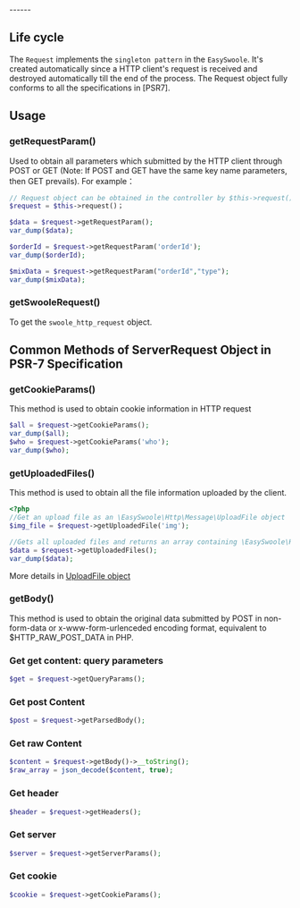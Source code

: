 <head>
     <title>EasySwoole route|swoole route|swoole Api service|swoole custom route</title>
     <meta content="text/html; charset=utf-8" http-equiv="Content-Type">
     <meta name="keywords" content="EasySwoole Request|swoole http|swoole Api document"/>
     <meta name="description" content="EasySwoole Request|swoole http|swoole Api document"/>
</head>
---<head>---

## Life cycle
The `Request` implements the `singleton pattern` in the `EasySwoole`. 
It's created automatically since a HTTP client's request is received and destroyed automatically till the end of the process. 
The Request object fully conforms to all the specifications in [PSR7].

## Usage

### getRequestParam()
Used to obtain all parameters which submitted by the HTTP client through POST or GET (Note: If POST and GET have the same key name parameters, then GET prevails).
For example：
```php
// Request object can be obtained in the controller by $this->request().
$request = $this->request()；

$data = $request->getRequestParam();
var_dump($data);

$orderId = $request->getRequestParam('orderId');
var_dump($orderId);

$mixData = $request->getRequestParam("orderId","type");
var_dump($mixData);
```

### getSwooleRequest()
To get the `swoole_http_request` object.

## Common Methods of ServerRequest Object in PSR-7 Specification
### getCookieParams()
This method is used to obtain cookie information in HTTP request
```php
$all = $request->getCookieParams();
var_dump($all);
$who = $request->getCookieParams('who');
var_dump($who);
```

### getUploadedFiles()
This method is used to obtain all the file information uploaded by the client.
```php
<?php 
//Get an upload file as an \EasySwoole\Http\Message\UploadFile object
$img_file = $request->getUploadedFile('img');

//Gets all uploaded files and returns an array containing \EasySwoole\Http\Message\UploadFile objects
$data = $request->getUploadedFiles();
var_dump($data);
```
More details in [UploadFile object](./UploadFile.html)

### getBody()
This method is used to obtain the original data submitted by POST in non-form-data or x-www-form-urlenceded encoding format, 
equivalent to $HTTP_RAW_POST_DATA in PHP.

### Get get content: query parameters
```php
$get = $request->getQueryParams();
```

### Get post Content
```php
$post = $request->getParsedBody();
```

### Get raw Content
```php
$content = $request->getBody()->__toString();
$raw_array = json_decode($content, true);
```

### Get header
```php
$header = $request->getHeaders();
```

### Get server
```php
$server = $request->getServerParams();
```

### Get cookie
```php
$cookie = $request->getCookieParams();
```
